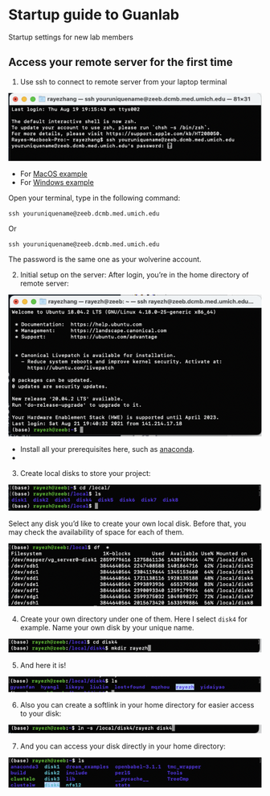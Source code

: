 # Startup guide to Guanlab
Startup settings for new lab members
## Access your remote server for the first time
1. Use ssh to connect to remote server from your laptop terminal
  
  ![figure](/images/image1.png)

* For [MacOS example](https://osxdaily.com/2017/04/28/howto-ssh-client-mac/)
* For [Windows example](https://my.kualo.com/knowledgebase/?kbcat=0&article=890)

Open your terminal, type in the following command:

```
ssh youruniquename@zeeb.dcmb.med.umich.edu
```
Or 
```
ssh youruniquename@zeeb.dcmb.med.umich.edu
```
The password is the same one as your wolverine account. 

2. Initial setup on the server:
After login, you’re in the home directory of remote server:
  
  ![figure](/images/image2.png)

* Install all your prerequisites here, such as [anaconda](https://docs.anaconda.com/anaconda/install/index.html).
* [^1]:Don’t put your projects under the home directory because the space is limited.
3. Create local disks to store your project:
  
  ![figure](/images/image3.png)

Select any disk you’d like to create your own local disk. Before that, you may check the availability of space for each of them. 
  
  ![figure](/images/image4.png)

4. Create your own directory under one of them. Here I select `disk4` for example. Name your own disk by your unique name.
  
  ![figure](/images/image5.png)

5. And here it is!
  
  ![figure](/images/image6.png)

6. Also you can create a softlink in your home directory for easier access to your disk:

  ![figure](/images/image7.png)

7. And you can access your disk directly in your home directory:

  ![figure](/images/image8.png)


